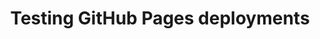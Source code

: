 ---
title: "Testing GitHub Pages deployments"
categories:
  - News Article
tags:
  - Plesk
link: https://www.gatech.edu
---